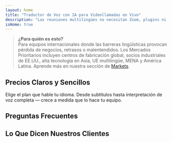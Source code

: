 ```yaml
---
layout: home
title: "Traductor de Voz con IA para Videollamadas en Vivo"
description: "Las reuniones multilingües no necesitan Zoom, plugins ni intérpretes. InterMind es un traductor de voz con IA para videollamadas en tiempo real — habla y traduce instantáneamente."
isHome: true
---
```


<!-- text="Céntrate en el crecimiento — deja que InterMind se encargue de los idiomas." -->
<!-- text="Las aulas tardan años; InterMind ofrece comprensión en tiempo real hoy, en todos los idiomas." -->
<!-- text="Reuniones por Video **Multilingües** con Interpretación por **Voz**" -->
<!-- title="Reuniones por Video con **Interpretación** en Vivo" -->

<HeroSection
title="Reúnete en **Cualquier** Idioma"
text="Nueva generación de videollamadas. Traducción de voz con IA — evolucionada a interpretación en tiempo real.">

<AuthButton text="Escucha la diferencia" buttonClass="brand"/>
<!-- <ContactFormModalNav buttonText="Solicitar una Demo"/>
<NavButton to="#pricing" buttonClass="alt" buttonLabel="Precios" /> -->
</HeroSection>

> **¿Para quién es esto?**  
> Para equipos internacionales donde las barreras lingüísticas provocan pérdida de negocios, retrasos o malentendidos. Los Mercados Prioritarios incluyen centros de fabricación global, socios industriales de EE.UU., alta tecnología en Asia, UE multilingüe, MENA y América Latina. Aprende más en nuestra sección de [Markets](/product/markets).

<span id="1"></span>
<FeatureBlock :card="{
  title: 'Traducción ≠ Comprensión. Esto es lo siguiente.',
  details: 'Sin importar el idioma, **tu voz es escuchada — y comprendida** — como si compartieran la misma lengua.',
    items: [
      '⚡︎ De forma natural, en [tiempo real](/product/how-it-works), y sin subtítulos ni retrasos.',
      '✧ La interpretación potenciada por IA capta el tono, la intención y la terminología específica de la industria.',
    ],
  link: './product/what-is-intermind',
  src: {
    light: '/1.png',
    dark: '/1.png',
  },
  inversion: false
}" />

<span id="3"></span>
<FeatureBlock :card="{
    title: 'La Mente Dentro de Tus Reuniones',
    details: 'InterMind convierte cada llamada multilingüe en conocimiento claro y consultable.',
    items: [
      '🔍 **Pregunta cualquier cosa** — la IA encuentra respuestas **en todas tus reuniones**.',
      '✧ Extrae automáticamente tareas, responsables y fechas límite.',
      '✧ Resume los puntos clave en cualquier idioma — instantáneamente.',
    ],
    link: '/product/how-it-works#🧩-deep-memory-deep-understanding',
    src: {
      light: '/2l.png',
      dark: '/2d.png',
    },
    inversion: true
  }" />

<span id="2"></span>
<FeatureBlock :card="{
    title: 'Diseñado para Reuniones Serias — No Solo para Charlar',
    details: 'InterMind es una **plataforma de reuniones por video de nivel profesional**, no un complemento o plugin ligero.',
    items: [
      '✧ Resolución 1080p, supresión inteligente de ruido, programación, moderación, compartir pantalla, grabación, chat entre participantes, integración con calendario y traducción de voz con subtítulos — todo integrado, listo para usar.',
      '✧ **Gratis para Siempre** — sin tarjeta de crédito, sin límite de tiempo.',
    ],
    link: '/product/how-it-works',
    src: {
      light: '/3.png',
      dark: '/3.png',
    },
    inversion: false
  }" />

<span id="4"></span>
<FeatureBlock
  :card="{
    title: 'Privacidad Donde Importa',
    details:
      'InterMind está construido para conversaciones críticas de confianza — donde la privacidad y el control son más importantes.',
    items: [
      '⚡︎ [Privacidad basada en regiones](/product/privacy-architecture) — UE, EE.UU., SE Asia',
      '✧ Cumple con: GDPR, CCPA, UAE PDPL',
      '✧ **Cero entrenamiento de datos**. Sin acceso de terceros.'
    ],
    link: '/product/privacy-architecture',
    src: {
      light: '/4.png',
      dark: '/4.png',
    },
    inversion: true
  }"
/>

<span id="Pricing"></span>

## Precios Claros y Sencillos

Elige el plan que hable tu idioma. Desde subtítulos hasta interpretación de voz completa — crece a medida que lo hace tu equipo.

<PricingPlans :plans="[
  {
    title: '**Básico** 1 usuario',
    price: '**Gratis para siempre**',
    details: 'No es un juguete. Solo una puerta.',
    items: [
      'Reuniones de video de 100 participantes [💬](#2)',
      '30GB de almacenamiento compartido por usuario',
      'Traducción de voz con subtítulos [💬](#2)',
      'Asistente de reuniones con IA para notas y resúmenes [💬](#3)',
    ],
  },
  {
    title: '**Pro** 1-99 usuarios',
    price: '**$20** /mes/usuario, facturado anualmente',
    details: 'o $25 facturado mensualmente',
    items: [
      'Reuniones de video de 150 participantes [💬](#2)',
      '2TB de almacenamiento compartido por usuario',
      'Traducción de voz con subtítulos [💬](#2) + **Interpretación bidireccional voz a voz** [💬](#1)',
      'Asistente de IA que **convierte las conversaciones en acciones** (con tareas, destacados y transcripciones) [💬](#3)',
    ],
  },
  {
    title: '**Empresarial** 1-250 usuarios',
    price: '**Precio personalizado**',
    details: 'Diseñado para privacidad y cumplimiento',
    items: [
      'Reuniones de video de 500 participantes[💬](#2)',
      '5TB de almacenamiento compartido por usuario',
      'Traducción de voz con subtítulos [💬](#2) + **Interpretación bidireccional voz a voz** [💬](#1)',
      '**Colega IA**. Parece humano. Suena natural. Más inteligente que tú.',
      'Arquitectura compatible con GDPR, CCPA, PDPL',
      '**Enrutamiento de privacidad por región** (UE / EE.UU. / Asia) [💬](#4)',
    ],
  }
]">
<AuthButton text="Pruébalo gratis" buttonClass="alt"/>
<AuthButton text="Comprar ahora" buttonClass="brand"/>
<ContactFormModalNav buttonText="Habla con nuestro equipo" buttonClass="alt"/>
</PricingPlans>

<span id="FAQ"></span>

## Preguntas Frecuentes

<AccordionGroup :items="
[
  {
    q: '¿Qué es un usuario con licencia y qué es un participante?',
    a: 'Un *usuario con licencia* tiene una licencia gratuita o de pago y puede programar reuniones dentro de los límites de su plan. Los *participantes* son los invitados — **no necesitan una cuenta o licencia** para unirse y pueden conectarse desde cualquier dispositivo **gratuitamente**.'
  },
  {
    q: '¿Cuántos participantes pueden unirse a una reunión?',
    a: 'Depende de tu plan: *Basic* admite hasta **100 participantes**, *Pro* hasta **150**, y *Business* hasta **500**.'
  },
  {
    q: '¿Cuántas personas pueden usar una licencia de InterMind?',
    a: 'Cada *usuario con licencia* puede organizar **reuniones ilimitadas**. Si varios miembros del equipo necesitan organizar reuniones simultáneamente, cada uno necesitará su propia licencia.'
  },
  {
    q: '¿La interpretación de voz funciona en todos los planes?',
    a: 'Sí, la *interpretación de voz* está disponible en todos los planes. En *Basic*, funciona solo con **subtítulos**. *Pro* y *Business* desbloquean **interpretación completa de voz a voz**, mayor capacidad y funciones avanzadas.'
  },
  {
    q: '¿Cuál es la duración máxima de una reunión?',
    a: 'Las reuniones pueden durar hasta **24 horas** en todos los planes.'
  },
  {
    q: '¿Puedo grabar reuniones?',
    a: 'Sí, todos los planes admiten **grabación de reuniones**. Las grabaciones se almacenan de forma segura en tu cuenta y son accesibles en cualquier momento.'
  },
  {
    q: '¿Hay un límite en el número de reuniones que puedo organizar?',
    a: 'No. Puedes organizar **reuniones ilimitadas** — incluso en el plan *Free Basic*. Los planes *Pro* y *Business* ofrecen más potencia, participantes y control.'
  },
  {
    q: '¿Qué sucede si necesito más almacenamiento para grabaciones?',
    a: '*Pro* incluye **2 TB** de almacenamiento compartido por usuario. *Business* ofrece **5 TB**. ¿Necesitas más? **Contáctanos** para opciones personalizadas.'
  },
  {
    q: '¿Cómo garantiza InterMind la privacidad y seguridad de los datos?',
    a: 'InterMind es **privado por diseño**. Todos los datos se procesan y almacenan en tu región seleccionada — *UE, EE. UU. o Asia*. Cumplimos con **GDPR, CCPA y UAE PDPL**, y **nunca usamos tu contenido** para entrenamiento o acceso de terceros.'
  },
  {
    q: '¿Puedo probar InterMind antes de comprar un plan?',
    a: 'Absolutamente. El plan *Free Basic* te da acceso completo a las funciones principales — incluyendo **reuniones multilingües**, **subtítulos** y un **asistente de IA**. Sin tarjeta de crédito, **sin límite de tiempo**. Actualiza cuando quieras.'
  },
  {
    q: '¿Qué pasa si necesito ayuda o soporte?',
    a: 'El soporte está disponible a través de nuestro **centro de ayuda**, **correo electrónico** y **chat en vivo**. Los usuarios de *Business* obtienen **soporte prioritario** con un contacto dedicado.'
  },
  {
    q: '¿Puedo cancelar mi suscripción en cualquier momento?',
    a: 'Sí. Los *planes mensuales* se cancelan al final del ciclo de facturación. Los *planes anuales* se pueden cancelar con un **reembolso prorrateado**.'
  },
  {
    q: '¿Cómo actualizo o bajo de categoría mi plan?',
    a: 'Puedes cambiar tu plan en cualquier momento a través de la **configuración de tu cuenta**. Los cambios surten efecto **inmediatamente**.'
  },
  {
    q: '¿Qué idiomas admite InterMind para la interpretación de voz?',
    a: 'Admitimos **más de 100 idiomas** con interpretación de voz en tiempo real. La lista sigue creciendo — consulta nuestro sitio web para actualizaciones.'
  },
  {
    q: '¿Puedo usar InterMind para webinars o eventos grandes?',
    a: 'Sí. Los planes *Pro* y *Business* son ideales para **reuniones grandes y webinars** — con soporte para hasta **500 participantes** en *Business*.'
  }
]
"/>

<span id="Testimonials"></span>

## Lo Que Dicen Nuestros Clientes

<AutoScrollTestimonials testimonialsUrl="/testimonials.json"/>